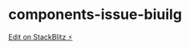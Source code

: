 # components-issue-biuilg

[Edit on StackBlitz ⚡️](https://stackblitz.com/edit/components-issue-biuilg)